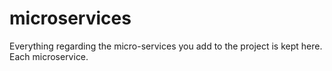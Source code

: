 # microservices

Everything regarding the micro-services you add to the project is kept here. Each microservice.
